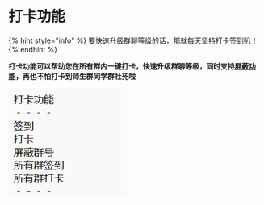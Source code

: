 # 打卡功能

{% hint style="info" %}
要快速升级群聊等级的话，那就每天坚持打卡签到叭！
{% endhint %}

**打卡功能可以帮助您在所有群内一键打卡，快速升级群聊等级，同时支持**[**屏蔽功能**](ping-bi-gong-neng.md)**，再也不怕打卡到师生群同学群社死啦**

![](../.gitbook/assets/image.png)

